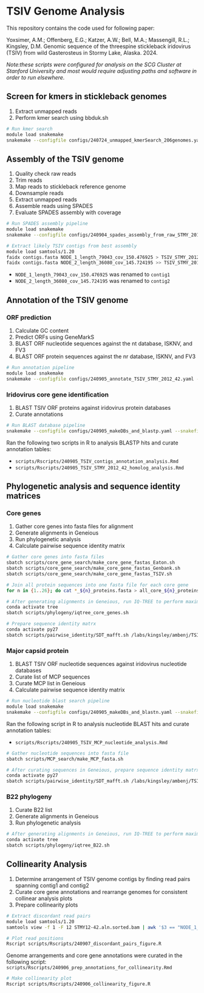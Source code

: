 # TSIV Genome Analysis

This repository contains the code used for following paper:

Yoxsimer, A.M.; Offenberg, E.G.; Katzer, A.W.; Bell, M.A.; Massengill, R.L.; Kingsley, D.M. Genomic sequence of the threespine stickleback iridovirus (TSIV) from wild Gasterosteus in Stormy Lake, Alaska. 2024.

*Note:these scripts were configured for analysis on the SCG Cluster at Stanford University and most would require adjusting paths and software in order to run elsewhere.*

## Screen for kmers in stickleback genomes
1. Extract unmapped reads
2. Perform kmer search using bbduk.sh

```bash
# Run kmer search
module load snakemake 
snakemake --configfile configs/240724_unmapped_kmerSearch_206genomes.yaml --snakefile scripts/kmer_screen/unmapped_kmerSearch.smk --profile scg --jobs 300 --restart-times 0 --rerun-incomplete
```

## Assembly of the TSIV genome
1. Quality check raw reads
2. Trim reads
3. Map reads to stickleback reference genome
4. Downsample reads
4. Extract unmapped reads
5. Assemble reads using SPADES
6. Evaluate SPADES assembly with coverage

```bash
# Run SPADES assembly pipeline
module load snakemake
snakemake --configfile configs/240904_spades_assembly_from_raw_STMY_2012_42.yaml --snakefile scripts/assembly_and_annotation/spades_assembly_from_raw.smk --profile scg --jobs 300 --restart-times 0 --rerun-incomplete
```

```bash
# Extract likely TSIV contigs from best assembly
module load samtools/1.20
faidx contigs.fasta NODE_1_length_79043_cov_150.476925 > TSIV_STMY_2012_42.fasta
faidx contigs.fasta NODE_2_length_36080_cov_145.724195 >> TSIV_STMY_2012_42.fasta
```
* `NODE_1_length_79043_cov_150.476925` was renamed to `contig1`
* `NODE_2_length_36080_cov_145.724195` was renamed to `contig2`

## Annotation of the TSIV genome

### ORF prediction
1. Calculate GC content
2. Predict ORFs using GeneMarkS
3. BLAST ORF nucleotide sequences against the nt database, ISKNV, and FV3
4. BLAST ORF protein sequences against the nr database, ISKNV, and FV3

```bash
# Run annotation pipeline
module load snakemake
snakemake --configfile configs/240905_annotate_TSIV_STMY_2012_42.yaml --snakefile scripts/assembly_and_annotation/annotate.smk --profile scg --jobs 300 --restart-times 0 --rerun-incomplete
```

### Iridovirus core gene identification
1. BLAST TSIV ORF proteins against iridovirus protein databases
2. Curate annotations

```bash
# Run BLAST database pipeline
snakemake --configfile configs/240905_makeDBs_and_blastp.yaml --snakefile scripts/core_gene_search/makeDBs_and_blastp.smk --profile scg --jobs 300 --restart-times 0 --rerun-incomplete
```

Ran the following two scripts in R to analysis BLASTP hits and curate annotation tables:
* `scripts/Rscripts/240905_TSIV_contigs_annotation_analysis.Rmd`
* `scripts/Rscripts/240905_TSIV_STMY_2012_42_homolog_analysis.Rmd`

## Phylogenetic analysis and sequence identity matrices
### Core genes
1. Gather core genes into fasta files for alignment
2. Generate alignments in Geneious
3. Run phylogenetic analysis
4. Calculate pairwise sequence identity matrix

```bash
# Gather core genes into fasta files
sbatch scripts/core_gene_search/make_core_gene_fastas_Eaton.sh
sbatch scripts/core_gene_search/make_core_gene_fastas_Genbank.sh
sbatch scripts/core_gene_search/make_core_gene_fastas_TSIV.sh

# Join all protein sequences into one fasta file for each core gene
for n in {1..26}; do cat *_${n}_proteins.fasta > all_core_${n}_proteins.fasta; done
```

```bash
# After generating alignments in Geneious, run IQ-TREE to perform maximum likelihood analysis
conda activate tree
sbatch scripts/phylogeny/iqtree_core_genes.sh
```

```bash
# Prepare sequence identity matrx
conda activate py27
sbatch scripts/pairwise_identity/SDT_mafft.sh /labs/kingsley/ambenj/TSIV/analysis_STMY_2012_42/assembly/09_pairwise_identity/24_core_protein/24_core_proteins_concat.fasta /labs/kingsley/ambenj/TSIV/analysis_STMY_2012_42/assembly/09_pairwise_identity/24_core_protein/mafft
```

### Major capsid protein
1. BLAST TSIV ORF nucleotide sequences against iridovirus nucleotide databases
2. Curate list of MCP sequences
2. Curate MCP list in Geneious
3. Calculate pairwise sequence identity matrix

```bash
# Run nucleotide blast search pipeline
module load snakemake
snakemake --configfile configs/240905_makeDBs_and_blastn.yaml --snakefile scripts/MCP_search/makeDBs_and_blastn.smk --profile scg --jobs 300 --restart-times 0 --rerun-incomplete
```

Ran the following script in R to analysis nucleotide BLAST hits and curate annotation tables:
* `scripts/Rscripts/240905_TSIV_MCP_nucleotide_analysis.Rmd`

```bash
# Gather nucleotide sequences into fasta file
sbatch scripts/MCP_search/make_MCP_fasta.sh
```

```bash
# After curating sequences in Geneious, prepare sequence identity matrx
conda activate py27
sbatch scripts/pairwise_identity/SDT_mafft.sh /labs/kingsley/ambenj/TSIV/analysis_STMY_2012_42/assembly/09_pairwise_identity/MCP_nucleotide/MCP_nucleotides.fasta /labs/kingsley/ambenj/TSIV/analysis_STMY_2012_42/assembly/09_pairwise_identity/MCP_nucleotide/mafft
```

### B22 phylogeny
1. Curate B22 list
2. Generate alignments in Geneious
3. Run phylogenetic analysis

```bash
# After generating alignments in Geneious, run IQ-TREE to perform maximum likelihood analysis
conda activate tree
sbatch scripts/phylogeny/iqtree_B22.sh
```

## Collinearity Analysis
1. Determine arrangement of TSIV genome contigs by finding read pairs spanning contig1 and contig2
2. Curate core gene annotations and rearrange genomes for consistent collinear analysis plots
3. Prepare collinearity plots

```bash
# Extract discordant read pairs
module load samtools/1.20
samtools view -f 1 -F 12 STMY12-42.aln.sorted.bam | awk '$3 == "NODE_1_length_79043_cov_150.476925" && $7 == "NODE_2_length_36080_cov_145.724195" || $3 == "NODE_2_length_36080_cov_145.724195" && $7 == "NODE_1_length_79043_cov_150.476925"' > discordant_pairs.txt

# Plot read positions
Rscript scripts/Rscripts/240907_discordant_pairs_figure.R
```

Genome arrangements and core gene annotations were curated in the following script: `scripts/Rscripts/240906_prep_annotations_for_collinearity.Rmd`

```bash
# Make collinearity plot
Rscript scripts/Rscripts/240906_collinearity_figure.R
```